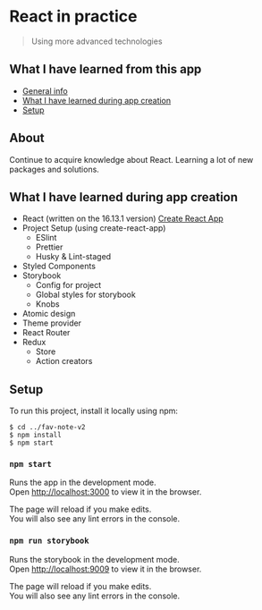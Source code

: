 # React in practice

> Using more advanced technologies

## What I have learned from this app

- [General info](#about)
- [What I have learned during app creation](#what-i-have-learned-during-app-creation)
- [Setup](#setup)

## About

Continue to acquire knowledge about React. Learning a lot of new packages and solutions.

## What I have learned during app creation

- React (written on the 16.13.1 version) [Create React App](https://github.com/facebook/create-react-app)
- Project Setup (using create-react-app)
  - ESlint
  - Prettier
  - Husky & Lint-staged
- Styled Components
- Storybook
  - Config for project
  - Global styles for storybook
  - Knobs
- Atomic design
- Theme provider
- React Router
- Redux
  - Store
  - Action creators

## Setup

To run this project, install it locally using npm:

```
$ cd ../fav-note-v2
$ npm install
$ npm start
```

### `npm start`

Runs the app in the development mode.<br />
Open [http://localhost:3000](http://localhost:3000) to view it in the browser.

The page will reload if you make edits.<br />
You will also see any lint errors in the console.

### `npm run storybook`

Runs the storybook in the development mode.<br />
Open [http://localhost:9009](http://localhost:9009) to view it in the browser.

The page will reload if you make edits.<br />
You will also see any lint errors in the console.
